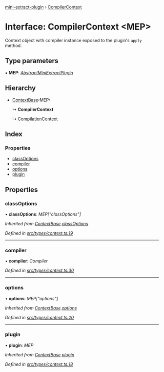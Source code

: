 [mini-extract-plugin](../README.md) › [CompilerContext](compilercontext.md)

# Interface: CompilerContext <**MEP**>

Context object with compiler instance exposed to the plugin's `apply`
method.

## Type parameters

▪ **MEP**: *[AbstractMiniExtractPlugin](abstractminiextractplugin.md)*

## Hierarchy

* [ContextBase](contextbase.md)‹MEP›

  ↳ **CompilerContext**

  ↳ [CompilationContext](compilationcontext.md)

## Index

### Properties

* [classOptions](compilercontext.md#classoptions)
* [compiler](compilercontext.md#compiler)
* [options](compilercontext.md#options)
* [plugin](compilercontext.md#plugin)

## Properties

###  classOptions

• **classOptions**: *MEP["classOptions"]*

*Inherited from [ContextBase](contextbase.md).[classOptions](contextbase.md#classoptions)*

*Defined in [src/types/context.ts:19](https://github.com/JuroOravec/mini-extract-plugin/blob/a152a2a/src/types/context.ts#L19)*

___

###  compiler

• **compiler**: *Compiler*

*Defined in [src/types/context.ts:30](https://github.com/JuroOravec/mini-extract-plugin/blob/a152a2a/src/types/context.ts#L30)*

___

###  options

• **options**: *MEP["options"]*

*Inherited from [ContextBase](contextbase.md).[options](contextbase.md#options)*

*Defined in [src/types/context.ts:20](https://github.com/JuroOravec/mini-extract-plugin/blob/a152a2a/src/types/context.ts#L20)*

___

###  plugin

• **plugin**: *MEP*

*Inherited from [ContextBase](contextbase.md).[plugin](contextbase.md#plugin)*

*Defined in [src/types/context.ts:18](https://github.com/JuroOravec/mini-extract-plugin/blob/a152a2a/src/types/context.ts#L18)*

